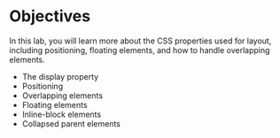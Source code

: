 # Objectives

In this lab, you will learn more about the CSS properties used for layout, including positioning, floating elements, and how to handle overlapping elements.

- The display property
- Positioning
- Overlapping elements
- Floating elements
- Inline-block elements
- Collapsed parent elements
